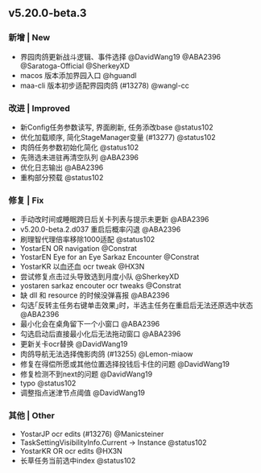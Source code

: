 ## v5.20.0-beta.3

### 新增 | New

* 界园肉鸽更新战斗逻辑、事件选择 @DavidWang19 @ABA2396 @Saratoga-Official @SherkeyXD
* macos 版本添加界园入口 @hguandl
* maa-cli 版本初步适配界园肉鸽 (#13278) @wangl-cc

### 改进 | Improved

* 新Config任务参数读写, 界面刷新, 任务添改base @status102
* 优化加载顺序, 简化StageManager变量 (#13277) @status102
* 肉鸽任务参数初始化简化 @status102
* 先筛选未进驻再清空队列 @ABA2396
* 优化日志输出 @ABA2396
* 重构部分预载 @status102

### 修复 | Fix

* 手动改时间或睡眠跨日后关卡列表与提示未更新 @ABA2396
* v5.20.0-beta.2.d037 重启后概率闪退 @ABA2396
* 刷理智代理倍率移除1000适配 @status102
* YostarEN OR navigation @Constrat
* YostarEN Eye for an Eye Sarkaz Encounter @Constrat
* YostarKR 以血还血 ocr tweak @HX3N
* 尝试修复点击过头导致选到月度小队 @SherkeyXD
* yostaren sarkaz encouter ocr tweaks @Constrat
* 缺 dll 和 resource 的时候没弹喜报 @ABA2396
* 勾选｢反转主任务右键单击效果｣时，半选主任务在重启后无法还原选中状态 @ABA2396
* 最小化会在桌角留下一个小窗口 @ABA2396
* 勾选启动后直接最小化后无法拖动窗口 @ABA2396
* 更新关卡ocr替换 @DavidWang19
* 肉鸽导航无法选择傀影肉鸽 (#13255) @Lemon-miaow
* 修复在得偿所愿或其他位置选择投钱后卡住的问题 @DavidWang19
* 修复检测不到next的问题 @DavidWang19
* typo @status102
* 调整指点迷津节点阈值 @DavidWang19

### 其他 | Other

* YostarJP ocr edits (#13276) @Manicsteiner
* TaskSettingVisibilityInfo.Current -> Instance @status102
* YostarKR OR ocr edits @HX3N
* 长草任务当前选中index @status102
